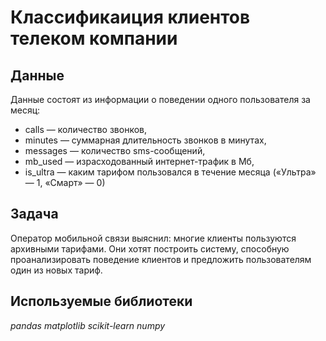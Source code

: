 # Классификаиция клиентов телеком компании


## Данные

Данные состоят из информации о поведении одного пользователя за месяц:
- сalls — количество звонков,
- minutes — суммарная длительность звонков в минутах,
- messages — количество sms-сообщений,
- mb_used — израсходованный интернет-трафик в Мб,
- is_ultra — каким тарифом пользовался в течение месяца («Ультра» — 1, «Смарт» — 0)


## Задача

Оператор мобильной связи выяснил: многие клиенты пользуются архивными тарифами. Они хотят построить систему, способную проанализировать поведение клиентов и предложить пользователям один из новых тариф.   

## Используемые библиотеки
*pandas* *matplotlib* *scikit-learn* *numpy*
